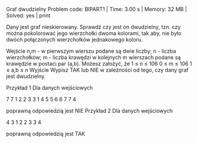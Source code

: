 Graf dwudzielny
Problem code: BIPART1 | Time: 3.00 s | Memory: 32 MB | Solved: yes | print

Dany jest graf nieskierowany. Sprawdź czy jest on dwudzielny, tzn. czy można pokolorować jego wierzchołki dwoma kolorami, tak aby, nie było dwóch połączonych wierzchołków jednakowego koloru.

Wejście
n,m - w pierwszym wierszu podane są dwie liczby; n - liczba wierzchołków; m - liczba krawędzi
w kolejnych m wierszach podane są krawędzie w postaci par (a,b).
Możesz założyć, że
1 ≤ n ≤ 106
0 ≤ m ≤ 106
1 ≤ a,b ≤ n
Wyjście
Wypisz TAK lub NIE w zależności od tego, czy dany graf jest dwudzielny.

Przykład 1
Dla danych wejściowych

7 7
1 2
2 3
3 1
4 5
5 6
6 7
7 4

poprawną odpowiedzią jest
NIE
Przykład 2
Dla danych wejściowych

4 3
1 2
2 3
3 4

poprawną odpowiedzią jest
TAK
